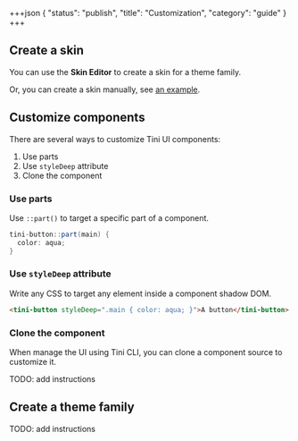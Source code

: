 +++json
{
  "status": "publish",
  "title": "Customization",
  "category": "guide"
}
+++

## Create a skin

You can use the **Skin Editor** to create a skin for a theme family.

Or, you can create a skin manually, see [an example](https://github.com/tinijs/tinijs/blob/main/packages/ui/ui/styles/bootstrap/skins/light.ts).

## Customize components

There are several ways to customize Tini UI components:
1. Use parts
2. Use `styleDeep` attribute
3. Clone the component

### Use parts

Use `::part()` to target a specific part of a component.

```cs
tini-button::part(main) {
  color: aqua;
}
```

### Use `styleDeep` attribute

Write any CSS to target any element inside a component shadow DOM.

```html
<tini-button styleDeep=".main { color: aqua; }">A button</tini-button>
```

### Clone the component

When manage the UI using Tini CLI, you can clone a component source to customize it.

TODO: add instructions

## Create a theme family

TODO: add instructions
